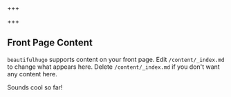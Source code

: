 +++

+++
## Front Page Content

`beautifulhugo` supports content on your front page. Edit `/content/_index.md` to change what appears here. Delete `/content/_index.md` if you don't want any content here.

Sounds cool so far!